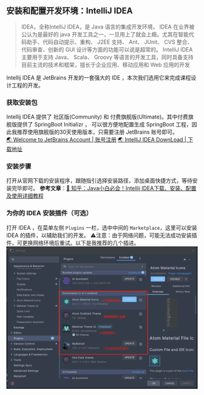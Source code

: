 ## 安装和配置开发环境：IntelliJ IDEA
> IDEA，全称IntelliJ IDEA，是 Java 语言的集成开发环境， IDEA 在业界被公认为是最好的 java 开发工具之一，一旦用上了就会上瘾。尤其在智能代码助手、代码自动提示、重构、 J2EE 支持、 Ant、 JUnit、 CVS 整合、代码审查、创新的 GUI 设计等方面的功能可以说是超常的。
> IntelliJ IDEA 主要用于支持 Java、 Scala、 Groovy 等语言的开发工具，同时具备支持目前主流的技术和框架，擅长于企业应用、移动应用和 Web 应用的开发
>
Intellij IDEA 是 JetBrains 开发的一套强大的 IDE ，本次我们选用它来完成课程设计工程的开发。
### 获取安装包

Intellij IDEA 提供了 社区版(Community) 和 付费旗舰版(Ultimate)。其中付费旗舰版提供了 SpringBoot Initializr ， 可以很方便地配置生成 SpringBoot 工程，因此我推荐使用旗舰版的30天使用版本，只需要注册 JetBrains 账号即可。<br>
[🌏 Welcome to JetBrains Account | 账号注册](https://account.jetbrains.com/login)
[🌏 IntelliJ IDEA DownLoad | 下载地址](https://www.jetbrains.com/idea/download/?section=windows)

### 安装步骤
打开从官网下载的安装程序，跟随指引选择安装路径，添加桌面快捷方式，等待安装完毕即可。
**参考文章**：[📖 知乎：Java小白必会！Intellij IDEA下载、安装、配置及使用详细教程](https://www.quanxiaoha.com/idea-pojie/idea-pojie-20241.html)
### 为你的 IDEA 安装插件（可选）
打开 IDEA ，在菜单左侧 `Plugins` 一栏，选中中间的 `Marketplace`，这里可以安装 IDEA 的插件，以辅助我们的开发。
⚠️注意：由于网络问题，可能无法成功安装插件，可更换网络环境后重试。以下是我推荐的几个插进。
<img src="./images/idea_plugins.png"></img>